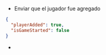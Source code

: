 - Enviar que el jugador fue agregado 
````json
{
  "playerAdded": true,
  "isGameStarted": false
}
````
- 